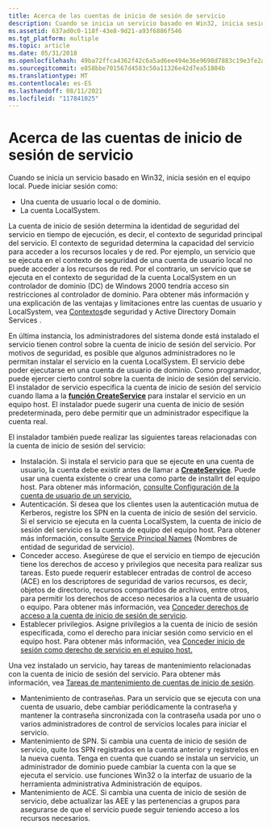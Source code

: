 ```yaml
---
title: Acerca de las cuentas de inicio de sesión de servicio
description: Cuando se inicia un servicio basado en Win32, inicia sesión en el equipo local.
ms.assetid: 637ad0c0-118f-43e8-9d21-a93f6886f546
ms.tgt_platform: multiple
ms.topic: article
ms.date: 05/31/2018
ms.openlocfilehash: 49ba72ffca4362f42c6a5ad6ee494e36e9698d7883c19e3fe2a157e153ce556b
ms.sourcegitcommit: e858bbe701567d4583c50a11326e42d7ea51804b
ms.translationtype: MT
ms.contentlocale: es-ES
ms.lasthandoff: 08/11/2021
ms.locfileid: "117841025"
---
```

# <a name="about-service-logon-accounts"></a>Acerca de las cuentas de inicio de sesión de servicio

Cuando se inicia un servicio basado en Win32, inicia sesión en el equipo local. Puede iniciar sesión como:

-   Una cuenta de usuario local o de dominio.
-   La cuenta LocalSystem.

La cuenta de inicio de sesión determina la identidad de seguridad del servicio en tiempo de ejecución, es decir, el contexto de seguridad principal del servicio. El contexto de seguridad determina la capacidad del servicio para acceder a los recursos locales y de red. Por ejemplo, un servicio que se ejecuta en el contexto de seguridad de una cuenta de usuario local no puede acceder a los recursos de red. Por el contrario, un servicio que se ejecuta en el contexto de seguridad de la cuenta LocalSystem en un controlador de dominio (DC) de Windows 2000 tendría acceso sin restricciones al controlador de dominio. Para obtener más información y una explicación de las ventajas y limitaciones entre las cuentas de usuario y LocalSystem, vea [Contextos](security-contexts-and-active-directory-domain-services.md)de seguridad y Active Directory Domain Services .

En última instancia, los administradores del sistema donde está instalado el servicio tienen control sobre la cuenta de inicio de sesión del servicio. Por motivos de seguridad, es posible que algunos administradores no le permitan instalar el servicio en la cuenta LocalSystem. El servicio debe poder ejecutarse en una cuenta de usuario de dominio. Como programador, puede ejercer cierto control sobre la cuenta de inicio de sesión del servicio. El instalador de servicio especifica la cuenta de inicio de sesión del servicio cuando llama a la [**función CreateService**](/windows/desktop/api/winsvc/nf-winsvc-createservicea) para instalar el servicio en un equipo host. El instalador puede sugerir una cuenta de inicio de sesión predeterminada, pero debe permitir que un administrador especifique la cuenta real.

El instalador también puede realizar las siguientes tareas relacionadas con la cuenta de inicio de sesión del servicio:

-   Instalación. Si instala el servicio para que se ejecute en una cuenta de usuario, la cuenta debe existir antes de llamar a [**CreateService**](/windows/desktop/api/winsvc/nf-winsvc-createservicea). Puede usar una cuenta existente o crear una como parte de installrt del equipo host. Para obtener más información, [consulte Configuración de la cuenta de usuario de un servicio.](setting-up-a-serviceampaposs-user-account.md)
-   Autenticación. Si desea que los clientes usen la autenticación mutua de Kerberos, registre los SPN en la cuenta de inicio de sesión del servicio. Si el servicio se ejecuta en la cuenta LocalSystem, la cuenta de inicio de sesión del servicio es la cuenta de equipo del equipo host. Para obtener más información, consulte [Service Principal Names](service-principal-names.md) (Nombres de entidad de seguridad de servicio).
-   Conceder acceso. Asegúrese de que el servicio en tiempo de ejecución tiene los derechos de acceso y privilegios que necesita para realizar sus tareas. Esto puede requerir establecer entradas de control de acceso (ACE) en los descriptores de seguridad de varios recursos, es decir, objetos de directorio, recursos compartidos de archivos, entre otros, para permitir los derechos de acceso necesarios a la cuenta de usuario o equipo. Para obtener más información, vea [Conceder derechos de acceso a la cuenta de inicio de sesión de servicio](granting-access-rights-to-the-service-logon-account.md).
-   Establecer privilegios. Asigne privilegios a la cuenta de inicio de sesión especificada, como el derecho para iniciar sesión como servicio en el equipo host. Para obtener más información, vea [Conceder inicio de sesión como derecho de servicio en el equipo host.](granting-logon-as-service-right-on-the-host-computer.md)

Una vez instalado un servicio, hay tareas de mantenimiento relacionadas con la cuenta de inicio de sesión del servicio. Para obtener más información, vea [Tareas de mantenimiento de cuentas de inicio de sesión](logon-account-maintenance-tasks.md).

-   Mantenimiento de contraseñas. Para un servicio que se ejecuta con una cuenta de usuario, debe cambiar periódicamente la contraseña y mantener la contraseña sincronizada con la contraseña usada por uno o varios administradores de control de servicios locales para iniciar el servicio.
-   Mantenimiento de SPN. Si cambia una cuenta de inicio de sesión de servicio, quite los SPN registrados en la cuenta anterior y regístrelos en la nueva cuenta. Tenga en cuenta que cuando se instala un servicio, un administrador de dominio puede cambiar la cuenta con la que se ejecuta el servicio. use funciones Win32 o la interfaz de usuario de la herramienta administrativa Administración de equipos.
-   Mantenimiento de ACE. Si cambia una cuenta de inicio de sesión de servicio, debe actualizar las AEE y las pertenencias a grupos para asegurarse de que el servicio puede seguir teniendo acceso a los recursos necesarios.

 

 